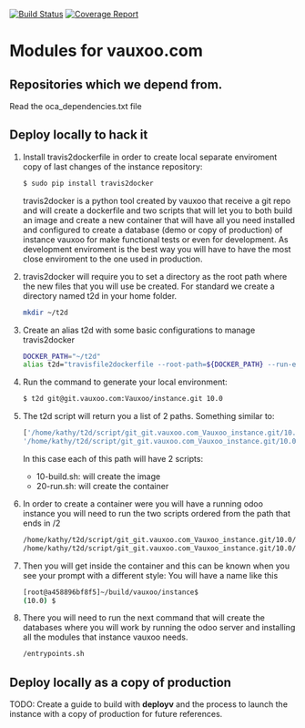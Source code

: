 [![Build Status](https://git.vauxoo.com/vauxoo/instance/badges/10.0/build.svg)](https://git.vauxoo.com/vauxoo/instance/pipelines)
[![Coverage Report](https://git.vauxoo.com/vauxoo/instance/badges/10.0/coverage.svg)](https://git.vauxoo.com/vauxoo/instance/commits/10.0)

Modules for vauxoo.com
===

Repositories which we depend from.
---

Read the oca_dependencies.txt file

Deploy locally to hack it
---

1. Install travis2dockerfile in order to create local separate enviroment copy
   of last changes of the instance repository:

    ```bash
    $ sudo pip install travis2docker
    ```
    travis2docker is a python tool created by vauxoo that receive a git repo and
    will create a dockerfile and two scripts that will let you to both build an
    image and create a new container that will have all you need installed and
    configured to create a database (demo or copy of production) of instance
    vauxoo for make functional tests or even for development. As development
    enviroment is the best way you will have to have the most close enviroment
    to the one used in production.

2. travis2docker will require you to set a directory as the root path where the
   new files that you will use be created. For standard we create a directory
   named t2d in your home folder.

    ```bash
    mkdir ~/t2d
    ```

3. Create an alias t2d with some basic configurations to manage travis2docker

    ```bash
    DOCKER_PATH="~/t2d"
    alias t2d="travisfile2dockerfile --root-path=${DOCKER_PATH} --run-extra-args='-it -e LANG=en_US.UTF-8' --add-remote=vauxoo"
    ```

4. Run the command to generate your local environment:

    ```bash
    $ t2d git@git.vauxoo.com:Vauxoo/instance.git 10.0
    ```

5. The t2d script will return you a list of 2 paths. Something similar to:

    ```bash
    ['/home/kathy/t2d/script/git_git.vauxoo.com_Vauxoo_instance.git/10.0/1',
    '/home/kathy/t2d/script/git_git.vauxoo.com_Vauxoo_instance.git/10.0/2']
    ```

    In this case each of this path will have 2 scripts:

    - 10-build.sh: will create the image
    - 20-run.sh: will create the container

6. In order to create a container were you will have a running odoo instance
   you will need to run the two scripts ordered from the path that ends in /2

    ```bash
    /home/kathy/t2d/script/git_git.vauxoo.com_Vauxoo_instance.git/10.0/2/10-build.sh --no-cache
    /home/kathy/t2d/script/git_git.vauxoo.com_Vauxoo_instance.git/10.0/2/20-run.sh --entrypoint=bash
    ```

7. Then you will get inside the container and this can be known when you see
   your prompt with a different style: You will have a name like this

    ```bash
    [root@a458896bf8f5]~/build/vauxoo/instance$
    (10.0) $
    ```

8. There you will need to run the next command that will create the databases
   where you will work by running the odoo server and installing all the
   modules that instance vauxoo needs.

    ```bash
    /entrypoints.sh
    ```

Deploy locally as a copy of production
---

TODO: Create a guide to build with **deployv** and the process to launch the instance with a copy of production for future references.

